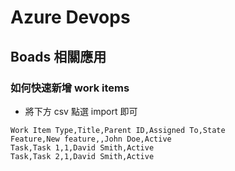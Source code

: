 # Azure Devops

## Boads 相關應用

### 如何快速新增 work items

- 將下方 csv 點選 import 即可

```csv
Work Item Type,Title,Parent ID,Assigned To,State
Feature,New feature,,John Doe,Active
Task,Task 1,1,David Smith,Active
Task,Task 2,1,David Smith,Active
```
